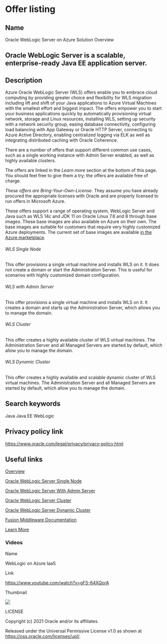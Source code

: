 <h1>Offer listing</h1>

<h2>Name</h2>

Oracle WebLogic Server on Azure Solution Overview

<h2>Oracle WebLogic Server is a scalable, enterprise-ready Java EE application server.</h2>

<h2>Description</h2>

<p>Azure Oracle WebLogic Server (WLS) offers enable you to embrace cloud computing by providing greater choice and flexibility for WLS migration including lift and shift of your Java applications to Azure Virtual Machines with the smallest effort and biggest impact. The offers empower you to start your business applications quickly by automatically provisioning virtual network, storage and Linux resources, installing WLS, setting up security with a network security group, easing database connectivity, configuring load balancing with App Gateway or Oracle HTTP Server, connecting to Azure Active Directory, enabling centralized logging via ELK as well as integrating distributed caching with Oracle Coherence.</p>
<p>There are a number of offers that support different common use cases, such as a single working instance with Admin Server enabled, as well as highly available clusters.</p>
<p>The offers are linked in the <i>Learn more</i> section at the bottom of this page. You should feel free to give them a try; the offers are available free of charge.</p>
<p><i>These offers are Bring-Your-Own-License</i>. They assume you have already procured the appropriate licenses with Oracle and are properly licensed to run offers in Microsoft Azure.</p>
<p>These offers support a range of operating system, WebLogic Server and Java such as WLS 14c and JDK 11 on Oracle Linux 7.6 and 8 through base images. These base images are also available on Azure on their own. The base images are suitable for customers that require very highly customized Azure deployments. The current set of base images are available <a href="https://azuremarketplace.microsoft.com/en-us/marketplace/apps?search=oracle%20weblogic%20base%20image&amp;page=1">in the Azure marketplace</a>.<br></p>
<h6>WLS Single Node</h6>
<p>This offer provisions a single virtual machine and installs WLS on it. It does not create a domain or start the Administration Server. This is useful for scenarios with highly customized domain configuration.</p>
<h6>WLS with Admin Server</h6>
<p>This offer provisions a single virtual machine and installs WLS on it. It creates a domain and starts up the Administration Server, which allows you to manage the domain.</p>
<h6>WLS Cluster</h6>
<p>This offer creates a highly available cluster of WLS virtual machines. The Administration Server and all Managed Servers are started by default, which allow you to manage the domain.</p>
<h6>WLS Dynamic Cluster</h6>
<p>This offer creates a highly available and scalable dynamic cluster of WLS virtual machines. The Administration Server and all Managed Servers are started by default, which allow you to manage the domain.</p>

<h2>Search keywords</h2>

Java
Java EE
WebLogic

<h2>Privacy policy link</h2>

https://www.oracle.com/legal/privacy/privacy-policy.html

<h2>Useful links</h2>

[Overview](https://www.oracle.com/middleware/weblogic/)

[Oracle WebLogic Server Single Node](https://portal.azure.com/#create/oracle.20191001-arm-oraclelinux-wls20191001-arm-oraclelinux-wls)

[Oracle WebLogic Server With Admin Server](https://portal.azure.com/#create/oracle.20191009-arm-oraclelinux-wls-admin20191009-arm-oraclelinux-wls-admin)

[Oracle WebLogic Server Cluster](https://portal.azure.com/#create/oracle.20191007-arm-oraclelinux-wls-cluster20191007-arm-oraclelinux-wls-cluster)

[Oracle WebLogic Server Dynamic Cluster](https://portal.azure.com/#create/oracle.20191021-arm-oraclelinux-wls-dynamic-cluster20191021-arm-oraclelinux-wls-dynamic-cluster)

[Fusion Middleware Documentation](https://docs.oracle.com/en/middleware/fusion-middleware/index.html)

[Learn More](https://www.oracle.com/middleware/technologies/weblogic.html)

<h3>Videos</h3>

<p>Name</p>

WebLogic on Azure IaaS

<p>Link</p>

https://www.youtube.com/watch?v=gFS-64XQorA

<p>Thumbnail</p>

<img src="video.png" />

LICENSE

Copyright (c) 2021 Oracle and/or its affiliates.

Released under the Universal Permissive License v1.0 as shown at https://oss.oracle.com/licenses/upl/.
